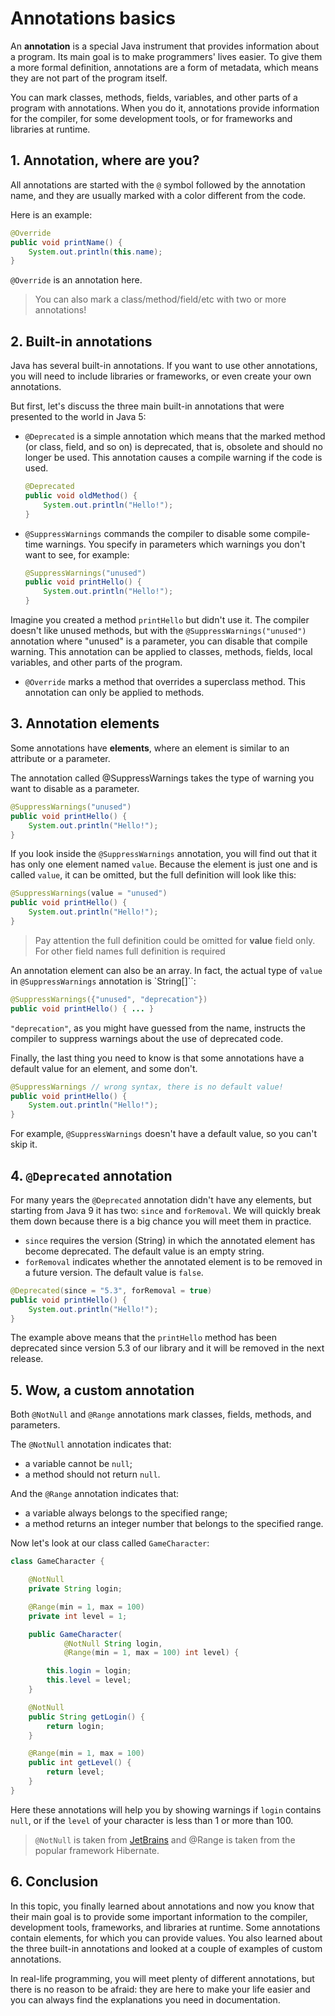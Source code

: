 # Annotations basics

An **annotation** is a special Java instrument that provides information about a program. Its main goal is to make programmers' lives easier. To give them a more formal definition, annotations are a form of metadata, which means they are not part of the program itself.

You can mark classes, methods, fields, variables, and other parts of a program with annotations. When you do it, annotations provide information for the compiler, for some development tools, or for frameworks and libraries at runtime.

## 1. Annotation, where are you?
All annotations are started with the `@` symbol followed by the annotation name, and they are usually marked with a color different from the code.

Here is an example:
```java
@Override
public void printName() {
    System.out.println(this.name);
}
```

`@Override` is an annotation here.

> You can also mark a class/method/field/etc with two or more annotations!

## 2. Built-in annotations
Java has several built-in annotations. If you want to use other annotations, you will need to include libraries or frameworks, or even create your own annotations.

But first, let's discuss the three main built-in annotations that were presented to the world in Java 5:

- `@Deprecated` is a simple annotation which means that the marked method (or class, field, and so on) is deprecated, that is, obsolete and should no longer be used. This annotation causes a compile warning if the code is used.
    ```java
    @Deprecated
    public void oldMethod() {
        System.out.println("Hello!");
    }
    ```

- `@SuppressWarnings` commands the compiler to disable some compile-time warnings. You specify in parameters which warnings you don't want to see, for example:
    ```java
    @SuppressWarnings("unused")
    public void printHello() {
        System.out.println("Hello!");
    }
    ```
    
Imagine you created a method `printHello` but didn't use it. The compiler doesn't like unused methods, but with the `@SuppressWarnings("unused")` annotation where "unused" is a parameter, you can disable that compile warning. This annotation can be applied to classes, methods, fields, local variables, and other parts of the program.

- `@Override` marks a method that overrides a superclass method. This annotation can only be applied to methods.


## 3. Annotation elements
Some annotations have **elements**, where an element is similar to an attribute or a parameter.

The annotation called @SuppressWarnings takes the type of warning you want to disable as a parameter.

```java
@SuppressWarnings("unused") 
public void printHello() {
    System.out.println("Hello!");
}
```

If you look inside the `@SuppressWarnings` annotation, you will find out that it has only one element named `value`. Because the element is just one and is called `value`, it can be omitted, but the full definition will look like this:
```java
@SuppressWarnings(value = "unused")
public void printHello() {
    System.out.println("Hello!");
}
```
> Pay attention the full definition could be omitted for **value** field only. For other field names full definition is required

An annotation element can also be an array. In fact, the actual type of `value` in `@SuppressWarnings` annotation is `String[]``:
```java
@SuppressWarnings({"unused", "deprecation"})
public void printHello() { ... }
```
`"deprecation"`, as you might have guessed from the name, instructs the compiler to suppress warnings about the use of deprecated code.

Finally, the last thing you need to know is that some annotations have a default value for an element, and some don't.
```java
@SuppressWarnings // wrong syntax, there is no default value!
public void printHello() {
    System.out.println("Hello!");
}
```
For example, `@SuppressWarnings` doesn't have a default value, so you can't skip it.

## 4. `@Deprecated` annotation
For many years the `@Deprecated` annotation didn't have any elements, but starting from Java 9 it has two: `since` and `forRemoval`. We will quickly break them down because there is a big chance you will meet them in practice.

- `since` requires the version (String) in which the annotated element has become deprecated. The default value is an empty string.
- `forRemoval` indicates whether the annotated element is to be removed in a future version. The default value is `false`.

```java
@Deprecated(since = "5.3", forRemoval = true)
public void printHello() {
    System.out.println("Hello!");
}
```

The example above means that the `printHello` method has been deprecated since version 5.3 of our library and it will be removed in the next release.

## 5. Wow, a custom annotation
Both `@NotNull` and `@Range` annotations mark classes, fields, methods, and parameters.

The `@NotNull` annotation indicates that:
- a variable cannot be `null`;
- a method should not return `null`.

And the `@Range` annotation indicates that:
- a variable always belongs to the specified range;
- a method returns an integer number that belongs to the specified range.

Now let's look at our class called `GameCharacter`:
```java
class GameCharacter {

    @NotNull
    private String login;

    @Range(min = 1, max = 100)
    private int level = 1;

    public GameCharacter(
            @NotNull String login,
            @Range(min = 1, max = 100) int level) {

        this.login = login;
        this.level = level;
    }

    @NotNull
    public String getLogin() {
        return login;
    }

    @Range(min = 1, max = 100)
    public int getLevel() {
        return level;
    }
}
```

Here these annotations will help you by showing warnings if `login` contains `null`, or if the `level` of your character is less than 1 or more than 100.

> `@NotNull` is taken from [JetBrains](https://www.jetbrains.com/help/idea/nullable-and-notnull-annotations.html) and @Range is taken from the popular framework Hibernate.

## 6. Conclusion
In this topic, you finally learned about annotations and now you know that their main goal is to provide some important information to the compiler, development tools, frameworks, and libraries at runtime. Some annotations contain elements, for which you can provide values. You also learned about the three built-in annotations and looked at a couple of examples of custom annotations.

In real-life programming, you will meet plenty of different annotations, but there is no reason to be afraid: they are here to make your life easier and you can always find the explanations you need in documentation. 
